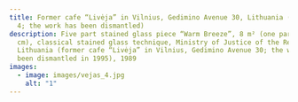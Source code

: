 ```yaml
---
title: Former cafe “Livėja” in Vilnius, Gedimino Avenue 30, Lithuania (section
  4; the work has been dismantled)
description: Five part stained glass piece “Warm Breeze”, 8 m² (one part–90x180
  cm), classical stained glass technique, Ministry of Justice of the Republic of
  Lithuania (former cafe “Livėja” in Vilnius, Gedimino Avenue 30; the work has
  been dismantled in 1995), 1989
images:
  - image: images/vejas_4.jpg
    alt: "1"
---
```

